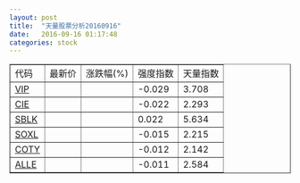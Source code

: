 ```yaml
---
layout: post
title:  "天量股票分析20160916"
date:   2016-09-16 01:17:48
categories: stock
---
```

<script type="text/javascript">
var stockList = []
stockList.push('gb_vip');
stockList.push('gb_cie');
stockList.push('gb_sblk');
stockList.push('gb_soxl');
stockList.push('gb_coty');
stockList.push('gb_alle');
</script>

<table border="1">
 <tr>
  <td>代码</td>
  <td>最新价</td>
  <td>涨跌幅(%)</td>
 <td>强度指数</td>
 <td>天量指数</td>
</tr>
  <tr id="vip"><td><a href="http://stock.finance.sina.com.cn/usstock/quotes/VIP.html" target="_blank">VIP</a></td><td></td><td></td><td>-0.029</td><td>3.708</td></tr>
  <tr id="cie"><td><a href="http://stock.finance.sina.com.cn/usstock/quotes/CIE.html" target="_blank">CIE</a></td><td></td><td></td><td>-0.022</td><td>2.293</td></tr>
  <tr id="sblk"><td><a href="http://stock.finance.sina.com.cn/usstock/quotes/SBLK.html" target="_blank">SBLK</a></td><td></td><td></td><td>0.022</td><td>5.634</td></tr>
  <tr id="soxl"><td><a href="http://stock.finance.sina.com.cn/usstock/quotes/SOXL.html" target="_blank">SOXL</a></td><td></td><td></td><td>-0.015</td><td>2.215</td></tr>
  <tr id="coty"><td><a href="http://stock.finance.sina.com.cn/usstock/quotes/COTY.html" target="_blank">COTY</a></td><td></td><td></td><td>-0.012</td><td>2.142</td></tr>
  <tr id="alle"><td><a href="http://stock.finance.sina.com.cn/usstock/quotes/ALLE.html" target="_blank">ALLE</a></td><td></td><td></td><td>-0.011</td><td>2.584</td></tr>
</table>
